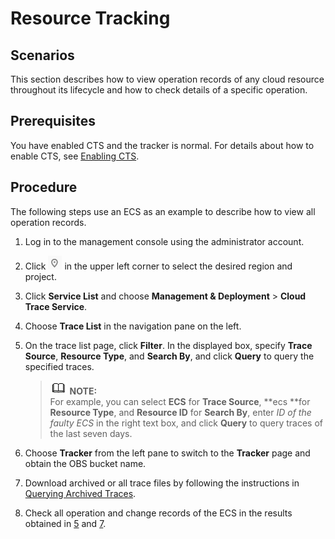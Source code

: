 # Resource Tracking<a name="en-us_topic_0043371378"></a>

## Scenarios<a name="section28509637193319"></a>

This section describes how to view operation records of any cloud resource throughout its lifecycle and how to check details of a specific operation.

## Prerequisites<a name="section13625028193339"></a>

You have enabled CTS and the tracker is normal. For details about how to enable CTS, see  [Enabling CTS](enabling-cts.md).

## Procedure<a name="section727451193431"></a>

The following steps use an ECS as an example to describe how to view all operation records.

1.  Log in to the management console using the administrator account.
2.  Click  ![](figures/icon-region-0.png)  in the upper left corner to select the desired region and project.
3.  Click  **Service List**  and choose  **Management & Deployment**  \>  **Cloud Trace Service**.
4.  Choose  **Trace List**  in the navigation pane on the left.
5.  <a name="li36410601182"></a>On the trace list page, click  **Filter**. In the displayed box, specify  **Trace Source**,  **Resource Type**, and  **Search By**, and click  **Query**  to query the specified traces.

    >![](public_sys-resources/icon-note.gif) **NOTE:**   
    >For example, you can select  **ECS**  for  **Trace Source**,  **ecs **for  **Resource Type**, and  **Resource ID**  for  **Search By**, enter  _ID of the faulty ECS_  in the right text box, and click  **Query**  to query traces of the last seven days.  

6.  Choose  **Tracker**  from the left pane to switch to the  **Tracker**  page and obtain the OBS bucket name.
7.  <a name="li14173783182013"></a>Download archived or all trace files by following the instructions in  [Querying Archived Traces](querying-archived-traces.md).
8.  Check all operation and change records of the ECS in the results obtained in  [5](#li36410601182)  and  [7](#li14173783182013).

